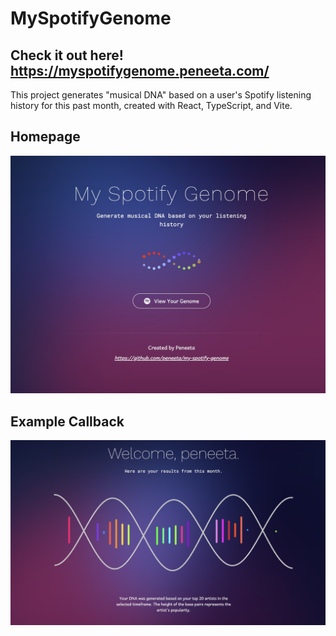 # MySpotifyGenome

## Check it out here! https://myspotifygenome.peneeta.com/

This project generates "musical DNA" based on a user's Spotify listening history for this past month, created with React, TypeScript, and Vite.

## Homepage

![alt text](images/homepage.jpg)

## Example Callback

![alt text](images/callback_screen.jpg)
